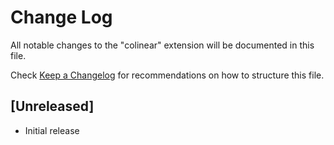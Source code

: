 # Change Log

All notable changes to the "colinear" extension will be documented in this file.

Check [Keep a Changelog](http://keepachangelog.com/) for recommendations on how to structure this file.

## [Unreleased]

- Initial release